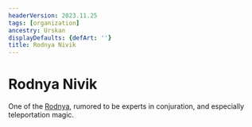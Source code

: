 ```yaml
---
headerVersion: 2023.11.25
tags: [organization]
ancestry: Urskan
displayDefaults: {defArt: ''}
title: Rodnya Nivik
---
```

# Rodnya Nivik

One of the [Rodnya](<./rodnya.md>), rumored to be experts in conjuration, and especially teleportation magic. 
